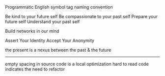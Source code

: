 Programmatic English
  symbol tag naming convention

Be kind to your future self
Be compassionate to your past self
Prepare your future self
Understand your past self

Build networks in our mind

Assert Your Identity
Accept Your Anonymity

the present is a nexus between the past & the future

---

empty spacing in source code is a local optimization
  hard to read code indicates the need to refactor
